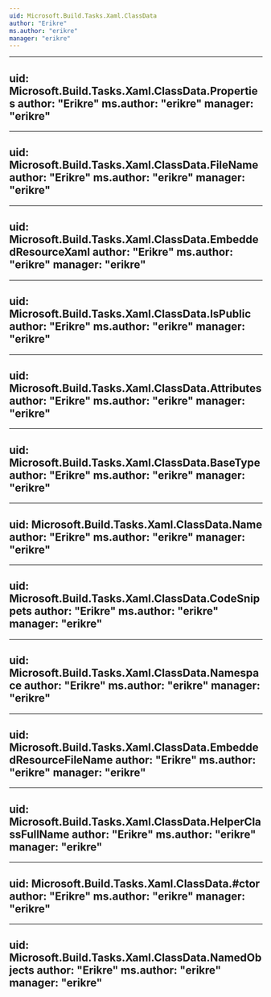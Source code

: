 ```yaml
---
uid: Microsoft.Build.Tasks.Xaml.ClassData
author: "Erikre"
ms.author: "erikre"
manager: "erikre"
---
```


---
uid: Microsoft.Build.Tasks.Xaml.ClassData.Properties
author: "Erikre"
ms.author: "erikre"
manager: "erikre"
---

---
uid: Microsoft.Build.Tasks.Xaml.ClassData.FileName
author: "Erikre"
ms.author: "erikre"
manager: "erikre"
---

---
uid: Microsoft.Build.Tasks.Xaml.ClassData.EmbeddedResourceXaml
author: "Erikre"
ms.author: "erikre"
manager: "erikre"
---

---
uid: Microsoft.Build.Tasks.Xaml.ClassData.IsPublic
author: "Erikre"
ms.author: "erikre"
manager: "erikre"
---

---
uid: Microsoft.Build.Tasks.Xaml.ClassData.Attributes
author: "Erikre"
ms.author: "erikre"
manager: "erikre"
---

---
uid: Microsoft.Build.Tasks.Xaml.ClassData.BaseType
author: "Erikre"
ms.author: "erikre"
manager: "erikre"
---

---
uid: Microsoft.Build.Tasks.Xaml.ClassData.Name
author: "Erikre"
ms.author: "erikre"
manager: "erikre"
---

---
uid: Microsoft.Build.Tasks.Xaml.ClassData.CodeSnippets
author: "Erikre"
ms.author: "erikre"
manager: "erikre"
---

---
uid: Microsoft.Build.Tasks.Xaml.ClassData.Namespace
author: "Erikre"
ms.author: "erikre"
manager: "erikre"
---

---
uid: Microsoft.Build.Tasks.Xaml.ClassData.EmbeddedResourceFileName
author: "Erikre"
ms.author: "erikre"
manager: "erikre"
---

---
uid: Microsoft.Build.Tasks.Xaml.ClassData.HelperClassFullName
author: "Erikre"
ms.author: "erikre"
manager: "erikre"
---

---
uid: Microsoft.Build.Tasks.Xaml.ClassData.#ctor
author: "Erikre"
ms.author: "erikre"
manager: "erikre"
---

---
uid: Microsoft.Build.Tasks.Xaml.ClassData.NamedObjects
author: "Erikre"
ms.author: "erikre"
manager: "erikre"
---
